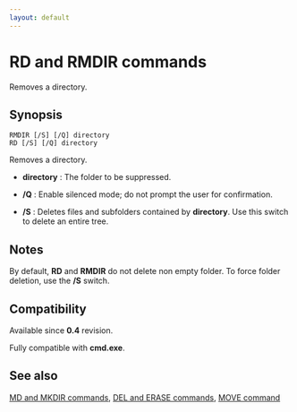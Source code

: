 ```yaml
---
layout: default
---
```

# RD and RMDIR commands #

Removes a directory.

## Synopsis ##

    RMDIR [/S] [/Q] directory
    RD [/S] [/Q] directory

Removes a directory.

* **directory** : The folder to be suppressed.

* **/Q** : Enable silenced mode; do not prompt the user for confirmation.

* **/S** : Deletes files and subfolders contained by **directory**. Use this 
  switch to delete an entire tree.

## Notes ##

By default, **RD** and **RMDIR** do not delete non empty folder. To force 
folder deletion, use the **/S** switch.

## Compatibility ##

Available since **0.4** revision.

Fully compatible with **cmd.exe**.

## See also ##

[MD and MKDIR commands](md), [DEL and ERASE commands](del), [MOVE 
command](move) 

